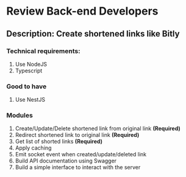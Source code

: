 # Review Back-end Developers
## Description: Create shortened links like Bitly
### Technical requirements:
1. Use NodeJS
2. Typescript
### Good to have
1. Use NestJS
### Modules
1. Create/Update/Delete shortened link from original link **(Required)**
2. Redirect shortened link to original link **(Required)**
3. Get list of shorted links **(Required)**
4. Apply caching
5. Emit socket event when created/update/deleted link
6. Build API documentation using Swagger
7. Build a simple interface to interact with the server
